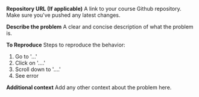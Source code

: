 **Repository URL (If applicable)**
A link to your course Github repository. Make sure you've pushed any latest changes.

**Describe the problem**
A clear and concise description of what the problem is. 

**To Reproduce**
Steps to reproduce the behavior:
1. Go to '...'
2. Click on '....'
3. Scroll down to '....'
4. See error

**Additional context**
Add any other context about the problem here.
